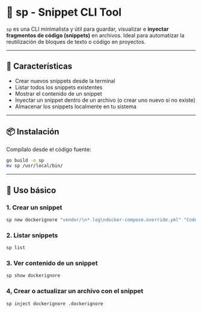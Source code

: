 # 🧩 sp - Snippet CLI Tool

`sp` es una CLI minimalista y útil para guardar, visualizar e **inyectar fragmentos de código (snippets)** en archivos. Ideal para automatizar la reutilización de bloques de texto o código en proyectos.

---

## 🚀 Características

- Crear nuevos snippets desde la terminal
- Listar todos los snippets existentes
- Mostrar el contenido de un snippet
- Inyectar un snippet dentro de un archivo (o crear uno nuevo si no existe)
- Almacenar los snippets localmente en tu sistema

---

## 📦 Instalación

Compílalo desde el código fuente:

```bash
go build -o sp
mv sp /usr/local/bin/
```

---

## 🔰 Uso básico

### 1. Crear un snippet

```bash
sp new dockerignore "vendor/\n*.log\ndocker-compose.override.yml" "Code snippet for docker .gitignore"

```

### 2. Listar snippets

```bash
sp list
```

### 3. Ver contenido de un snippet

```bash
sp show dockerignore
```

### 4, Crear o actualizar un archivo con el snippet

```bash
sp inject dockerignore .dockerignore
```
